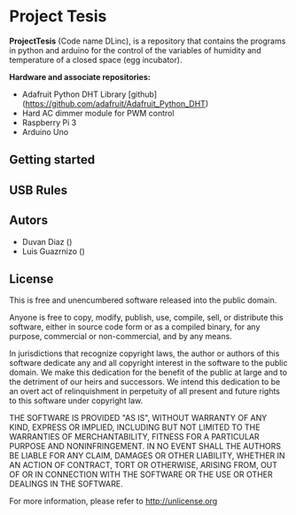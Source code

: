 # Project Tesis

**ProjectTesis** (Code name DLinc), is a repository that contains the programs in python and arduino for the control of the variables of humidity and temperature of a closed space (egg incubator).

**Hardware and associate repositories:**
* Adafruit Python DHT Library [github] (https://github.com/adafruit/Adafruit_Python_DHT)
* Hard AC dimmer module for PWM control
* Raspberry Pi 3
* Arduino Uno

## Getting started


## USB Rules


## Autors
* Duvan Diaz ()
* Luis Guazrnizo ()

## License
This is free and unencumbered software released into the public domain.

Anyone is free to copy, modify, publish, use, compile, sell, or
distribute this software, either in source code form or as a compiled
binary, for any purpose, commercial or non-commercial, and by any
means.

In jurisdictions that recognize copyright laws, the author or authors
of this software dedicate any and all copyright interest in the
software to the public domain. We make this dedication for the benefit
of the public at large and to the detriment of our heirs and
successors. We intend this dedication to be an overt act of
relinquishment in perpetuity of all present and future rights to this
software under copyright law.

THE SOFTWARE IS PROVIDED "AS IS", WITHOUT WARRANTY OF ANY KIND,
EXPRESS OR IMPLIED, INCLUDING BUT NOT LIMITED TO THE WARRANTIES OF
MERCHANTABILITY, FITNESS FOR A PARTICULAR PURPOSE AND NONINFRINGEMENT.
IN NO EVENT SHALL THE AUTHORS BE LIABLE FOR ANY CLAIM, DAMAGES OR
OTHER LIABILITY, WHETHER IN AN ACTION OF CONTRACT, TORT OR OTHERWISE,
ARISING FROM, OUT OF OR IN CONNECTION WITH THE SOFTWARE OR THE USE OR
OTHER DEALINGS IN THE SOFTWARE.

For more information, please refer to <http://unlicense.org>
